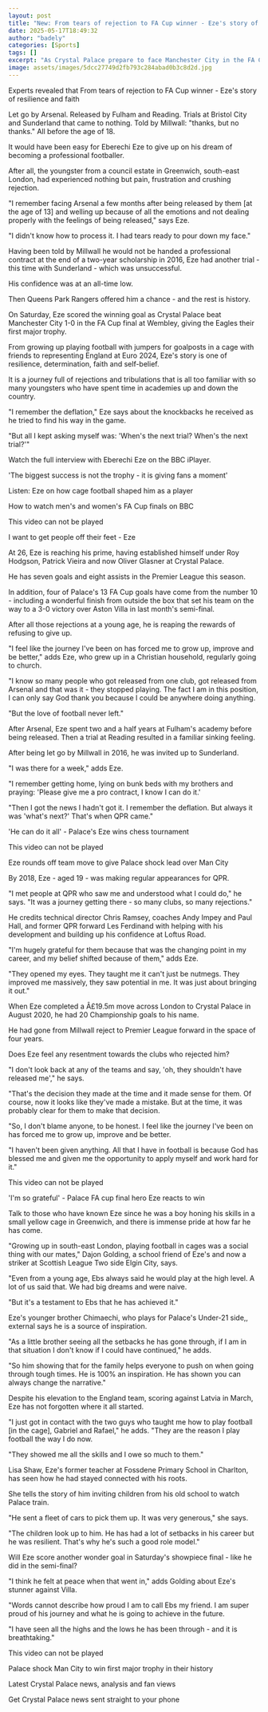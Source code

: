 ```yaml
---
layout: post
title: "New: From tears of rejection to FA Cup winner - Eze's story of resilience and faith"
date: 2025-05-17T18:49:32
author: "badely"
categories: [Sports]
tags: []
excerpt: "As Crystal Palace prepare to face Manchester City in the FA Cup final on Saturday, Eberechi Eze tells BBC Sport about the pain of rejection before mak"
image: assets/images/5dcc27749d2fb793c284abad0b3c8d2d.jpg
---
```


Experts revealed that From tears of rejection to FA Cup winner - Eze's story of resilience and faith

Let go by Arsenal. Released by Fulham and Reading. Trials at Bristol City and Sunderland that came to nothing. Told by Millwall: "thanks, but no thanks." All before the age of 18.

It would have been easy for Eberechi Eze to give up on his dream of becoming a professional footballer.

After all, the youngster from a council estate in Greenwich, south-east London, had experienced nothing but pain, frustration and crushing rejection.

"I remember facing Arsenal a few months after being released by them [at the age of 13] and welling up because of all the emotions and not dealing properly with the feelings of being released," says Eze.

"I didn't know how to process it. I had tears ready to pour down my face."

Having been told by Millwall he would not be handed a professional contract at the end of a two-year scholarship in 2016, Eze had another trial - this time with Sunderland - which was unsuccessful.

His confidence was at an all-time low.

Then Queens Park Rangers offered him a chance - and the rest is history.

On Saturday, Eze scored the winning goal as Crystal Palace beat Manchester City 1-0 in the FA Cup final at Wembley, giving the Eagles their first major trophy.

From growing up playing football with jumpers for goalposts in a cage with friends to representing England at Euro 2024, Eze's story is one of resilience, determination, faith and self-belief.

It is a journey full of rejections and tribulations that is all too familiar with so many youngsters who have spent time in academies up and down the country.

"I remember the deflation," Eze says about the knockbacks he received as he tried to find his way in the game.

"But all I kept asking myself was: 'When's the next trial? When's the next trial?'"

Watch the full interview with Eberechi Eze on the BBC iPlayer.

'The biggest success is not the trophy - it is giving fans a moment'

Listen: Eze on how cage football shaped him as a player

How to watch men's and women's FA Cup finals on BBC

This video can not be played

I want to get people off their feet - Eze

At 26, Eze is reaching his prime, having established himself under Roy Hodgson, Patrick Vieira and now Oliver Glasner at Crystal Palace.

He has seven goals and eight assists in the Premier League this season.

In addition, four of Palace's 13 FA Cup goals have come from the number 10 - including a wonderful finish from outside the box that set his team on the way to a 3-0 victory over Aston Villa in last month's semi-final.

After all those rejections at a young age, he is reaping the rewards of refusing to give up. 

"I feel like the journey I've been on has forced me to grow up, improve and be better," adds Eze, who grew up in a Christian household, regularly going to church.

"I know so many people who got released from one club, got released from Arsenal and that was it - they stopped playing. The fact I am in this position, I can only say God thank you because I could be anywhere doing anything. 

"But the love of football never left."

After Arsenal, Eze spent two and a half years at Fulham's academy before being released. Then a trial at Reading resulted in a familiar sinking feeling.

After being let go by Millwall in 2016, he was invited up to Sunderland.

"I was there for a week," adds Eze.

"I remember getting home, lying on bunk beds with my brothers and praying: 'Please give me a pro contract, I know I can do it.'

"Then I got the news I hadn't got it. I remember the deflation. But always it was 'what's next?' That's when QPR came." 

'He can do it all' - Palace's Eze wins chess tournament

This video can not be played

Eze rounds off team move to give Palace shock lead over Man City

By 2018, Eze - aged 19 - was making regular appearances for QPR.

"I met people at QPR who saw me and understood what I could do," he says. "It was a journey getting there - so many clubs, so many rejections."

He credits technical director Chris Ramsey, coaches Andy Impey and Paul Hall, and former QPR forward Les Ferdinand with helping with his development and building up his confidence at Loftus Road.

"I'm hugely grateful for them because that was the changing point in my career, and my belief shifted because of them," adds Eze.

"They opened my eyes. They taught me it can't just be nutmegs. They improved me massively, they saw potential in me. It was just about bringing it out."

When Eze completed a Â£19.5m move across London to Crystal Palace in August 2020, he had 20 Championship goals to his name.

He had gone from Millwall reject to Premier League forward in the space of four years.

Does Eze feel any resentment towards the clubs who rejected him? 

"I don't look back at any of the teams and say, 'oh, they shouldn't have released me'," he says.

"That's the decision they made at the time and it made sense for them. Of course, now it looks like they've made a mistake. But at the time, it was probably clear for them to make that decision. 

"So, I don't blame anyone, to be honest. I feel like the journey I've been on has forced me to grow up, improve and be better. 

"I haven't been given anything. All that I have in football is because God has blessed me and given me the opportunity to apply myself and work hard for it."

This video can not be played

'I'm so grateful' - Palace FA cup final hero Eze reacts to win

Talk to those who have known Eze since he was a boy honing his skills in a small yellow cage in Greenwich, and there is immense pride at how far he has come.

"Growing up in south-east London, playing football in cages was a social thing with our mates," Dajon Golding, a school friend of Eze's and now a striker at Scottish League Two side Elgin City, says.

"Even from a young age, Ebs always said he would play at the high level. A lot of us said that. We had big dreams and were naive.

"But it's a testament to Ebs that he has achieved it."

Eze's younger brother Chimaechi, who plays for Palace's Under-21 side,, external says he is a source of inspiration.

"As a little brother seeing all the setbacks he has gone through, if I am in that situation I don't know if I could have continued," he adds. 

"So him showing that for the family helps everyone to push on when going through tough times. He is 100% an inspiration. He has shown you can always change the narrative."

Despite his elevation to the England team, scoring against Latvia in March, Eze has not forgotten where it all started.

"I just got in contact with the two guys who taught me how to play football [in the cage], Gabriel and Rafael," he adds. "They are the reason I play football the way I do now. 

"They showed me all the skills and I owe so much to them."

Lisa Shaw, Eze's former teacher at Fossdene Primary School in Charlton, has seen how he had stayed connected with his roots.

She tells the story of him inviting children from his old school to watch Palace train.

"He sent a fleet of cars to pick them up. It was very generous," she says.

"The children look up to him. He has had a lot of setbacks in his career but he was  resilient. That's why he's such a good role model."

Will Eze score another wonder goal in Saturday's showpiece final - like he did in the semi-final?

"I think he felt at peace when that went in," adds Golding about Eze's stunner against Villa.

"Words cannot describe how proud I am to call Ebs my friend. I am super proud of his journey and what he is going to achieve in the future. 

"I have seen all the highs and the lows he has been through - and it is breathtaking."

This video can not be played

Palace shock Man City to win first major trophy in their history

Latest Crystal Palace news, analysis and fan views

Get Crystal Palace news sent straight to your phone

